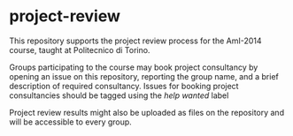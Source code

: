 project-review
==============

This repository supports the project review process for the AmI-2014 course, taught at Politecnico di Torino.

Groups participating to the course may book project consultancy by opening an issue on this repository, reporting the group name, and a brief description of required consultancy. Issues for booking project consultancies should be tagged using the *help wanted* label

Project review results might also be uploaded as files on the repository and will be accessible to every group.
